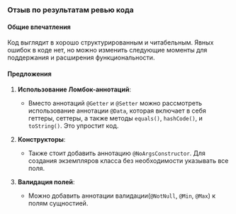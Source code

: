 ### Отзыв по результатам ревью кода

#### Общие впечатления
Код выглядит в хорошо структурированным и читабельным. 
Явных ошибок в коде нет, но можно изменить следующие моменты для поддержания и расширения функциональности.

#### Предложения

1. **Использование Ломбок-аннотаций**:
   - Вместо аннотаций `@Getter` и `@Setter` можно рассмотреть использование аннотации `@Data`, которая включает в себя геттеры, сеттеры, а также методы `equals()`, `hashCode()`, и `toString()`. Это упростит код.

2. **Конструкторы**:
   - Также стоит добавить аннотацию `@NoArgsConstructor`. Для создания экземпляров класса без необходимости указывать все поля.

3. **Валидация полей**:
   - Можно добавить аннотации валидации(`@NotNull`, `@Min`, `@Max`) к полям сущностией.
